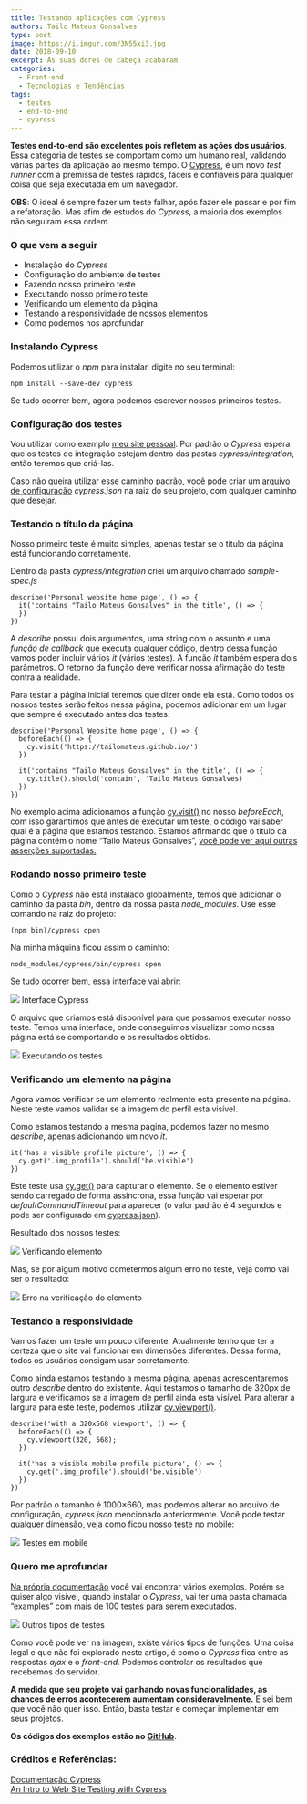 ```yaml
---
title: Testando aplicações com Cypress
authors: Tailo Mateus Gonsalves
type: post
image: https://i.imgur.com/3N55xi3.jpg
date: 2018-09-10
excerpt: As suas dores de cabeça acabaram
categories:
  - Front-end
  - Tecnologias e Tendências
tags:
  - testes
  - end-to-end
  - cypress
---
```


**Testes end-to-end são excelentes pois refletem as ações dos usuários**. Essa
categoria de testes se comportam como um humano real, validando várias partes da
aplicação ao mesmo tempo. O [Cypress](https://www.cypress.io/), é um novo *test
runner* com a premissa de testes rápidos, fáceis e confiáveis para qualquer
coisa que seja executada em um navegador. 

**OBS**: O ideal é sempre fazer um teste falhar, após fazer ele passar e por fim
a refatoração. Mas afim de estudos do *Cypress*, a maioria dos exemplos não
seguiram essa ordem.

### O que vem a seguir

* Instalação do *Cypress*
* Configuração do ambiente de testes
* Fazendo nosso primeiro teste
* Executando nosso primeiro teste
* Verificando um elemento da página
* Testando a responsividade de nossos elementos 
* Como podemos nos aprofundar

### Instalando Cypress

Podemos utilizar o *npm* para instalar, digite no seu terminal:

```
npm install --save-dev cypress
```

Se tudo ocorrer bem, agora podemos escrever nossos primeiros testes.

### Configuração dos testes

Vou utilizar como exemplo [meu site pessoal](https://tailomateus.github.io/).
Por padrão o *Cypress* espera que os testes de integração estejam dentro das
pastas *cypress/integration*, então teremos que criá-las. 

Caso não queira utilizar esse caminho padrão, você pode criar um [arquivo de
configuração](https://docs.cypress.io/guides/references/configuration.html)
*cypress.json* na raiz do seu projeto, com qualquer caminho que desejar.

### Testando o título da página

Nosso primeiro teste é muito simples, apenas testar se o título da página está
funcionando corretamente.

Dentro da pasta *cypress/integration* criei um arquivo chamado *sample-spec.js*

```
describe('Personal website home page', () => {
  it('contains "Tailo Mateus Gonsalves" in the title', () => {
  })
})
```

A *describe* possui dois argumentos, uma string com o assunto e uma *função de
callback* que executa qualquer código, dentro dessa função vamos poder
incluir vários *it* (vários testes). A função *it* também espera dois
parâmetros. O retorno da função deve verificar nossa afirmação do teste contra a
realidade.

Para testar a página inicial teremos que dizer onde ela está. Como todos os
nossos testes serão feitos nessa página, podemos adicionar em um lugar que
sempre é executado antes dos testes:

```
describe('Personal Website home page', () => {
  beforeEach(() => {
    cy.visit('https://tailomateus.github.io/')
  })
  
  it('contains "Tailo Mateus Gonsalves" in the title', () => {
    cy.title().should('contain', 'Tailo Mateus Gonsalves)
  })
})
```

No exemplo acima adicionamos a função
[cy.visit()](https://docs.cypress.io/api/commands/visit.html) no nosso
*beforeEach*, com isso garantimos que antes de executar um teste, o código vai
saber qual é a página que estamos testando. Estamos afirmando que o título da
página contém o nome “Tailo Mateus Gonsalves”, [você pode ver aqui outras
asserções suportadas.](https://docs.cypress.io/guides/references/assertions.html#Chai)

### Rodando nosso primeiro teste

Como o *Cypress* não está instalado globalmente, temos que adicionar o caminho
da pasta *bin*, dentro da nossa pasta *node_modules*. Use esse comando na raiz
do projeto:

```
(npm bin)/cypress open
```

Na minha máquina ficou assim o caminho: 

```
node_modules/cypress/bin/cypress open
```

Se tudo ocorrer bem, essa interface vai abrir:

![](https://cdn-images-1.medium.com/max/800/1*LolhBhXNFHk0ne-Q1qIDRg.png)
<span class="figcaption_hack">Interface Cypress</span>

O arquivo que criamos está disponível para que possamos executar nosso teste.
Temos uma interface, onde conseguimos visualizar como nossa página está se
comportando e os resultados obtidos.

![](https://cdn-images-1.medium.com/max/800/1*xb7WjOdjOUJe43hK3NhRYA.png)
<span class="figcaption_hack">Executando os testes</span>

### Verificando um elemento na página

Agora vamos verificar se um elemento realmente esta presente na página. Neste
teste vamos validar se a imagem do perfil esta visível.

Como estamos testando a mesma página, podemos fazer no mesmo *describe*, apenas
adicionando um novo *it*. 

```
it('has a visible profile picture', () => {
  cy.get('.img_profile').should('be.visible')
})
```

Este teste usa [cy.get()](https://docs.cypress.io/api/commands/get.html#Syntax)
para capturar o elemento. Se o elemento estiver sendo carregado de forma
assíncrona, essa função vai esperar por *defaultCommandTimeout* para aparecer (o
valor padrão é 4 segundos e pode ser configurado em
[cypress.json](https://docs.cypress.io/guides/references/configuration.html#Timeouts)).


Resultado dos nossos testes:

![](https://cdn-images-1.medium.com/max/800/1*yZFX1NmJavGysMbeYntbUQ.png)
<span class="figcaption_hack">Verificando elemento</span>

Mas, se por algum motivo cometermos algum erro no teste, veja como vai ser o
resultado:

![](https://cdn-images-1.medium.com/max/800/1*YvE1hed6KvHJ7TBH1j-JOg.png)
<span class="figcaption_hack">Erro na verificação do elemento</span>

### Testando a responsividade

Vamos fazer um teste um pouco diferente. Atualmente tenho que ter a certeza que
o site vai funcionar em dimensões diferentes. Dessa forma, todos os usuários
consigam usar corretamente.

Como ainda estamos testando a mesma página, apenas acrescentaremos outro
*describe* dentro do existente. Aqui testamos o tamanho de 320px de largura e
verificamos se a imagem de perfil ainda esta visível. Para alterar a largura
para este teste, podemos utilizar
[cy.viewport()](https://docs.cypress.io/api/commands/viewport.html#Syntax).

```
describe('with a 320x568 viewport', () => {
  beforeEach(() => {
    cy.viewport(320, 568);
  })

  it('has a visible mobile profile picture', () => {
    cy.get('.img_profile').should('be.visible')
  })
})
```

Por padrão o tamanho é 1000×660, mas podemos alterar no arquivo de configuração,
*cypress.json* mencionado anteriormente. Você pode testar qualquer dimensão,
veja como ficou nosso teste no mobile:

![](https://cdn-images-1.medium.com/max/800/1*TB71xoVOqBCoE26FHt3Vjg.png)
<span class="figcaption_hack">Testes em mobile</span>

### Quero me aprofundar

[Na própria
documentação](https://docs.cypress.io/api/introduction/api.html#Sections) você
vai encontrar vários exemplos. Porém se quiser algo visível, quando instalar o
*Cypress*, vai ter uma pasta chamada “examples” com mais de 100 testes para
serem executados.

![](https://cdn-images-1.medium.com/max/800/1*L2_GisT-XWYYqRDF8HLquA.png)
<span class="figcaption_hack">Outros tipos de testes</span>

Como você pode ver na imagem, existe vários tipos de funções. Uma coisa legal e
que não foi explorado neste artigo, é como o *Cypress* fica entre as respostas
*ajax* e o *front-end*. Podemos controlar os resultados que recebemos do
servidor.

**A medida que seu projeto vai ganhando novas funcionalidades, as chances de
erros acontecerem aumentam consideravelmente.** E sei bem que você não quer
isso. Então, basta testar e começar implementar em seus projetos.

**Os códigos dos exemplos estão no [GitHub](https://github.com/TailoMateus/testing_personal_site_cypress)**.

### **Créditos e Referências:**

[Documentação
Cypress](https://docs.cypress.io/api/introduction/api.html#Sections)<br> [An
Intro to Web Site Testing with
Cypress](https://css-tricks.com/an-intro-to-web-app-testing-with-cypress-io/)

